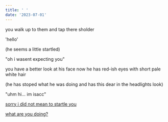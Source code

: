 ```yaml
---
title: ' '
date: '2023-07-01'
---
```


you walk up to them and tap there sholder 

'hello'

(he seems a little startled)

"oh i wasent expecting you"

you have a better look at his face now he has red-ish eyes with short pale white hair 

(he has stoped what he was doing and has this dear in the headlights look)

"uhm hi... im isacc" 

[sorry i did not mean to startle you]( )

[what are you doing?]( )
